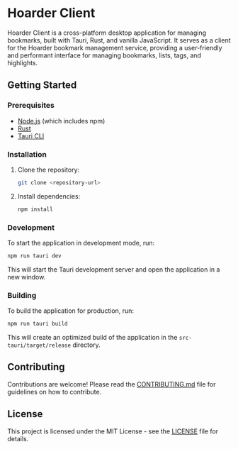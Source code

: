 # Hoarder Client

Hoarder Client is a cross-platform desktop application for managing bookmarks, built with Tauri, Rust, and vanilla JavaScript. It serves as a client for the Hoarder bookmark management service, providing a user-friendly and performant interface for managing bookmarks, lists, tags, and highlights.

## Getting Started

### Prerequisites

-   [Node.js](https://nodejs.org/) (which includes npm)
-   [Rust](https://www.rust-lang.org/tools/install)
-   [Tauri CLI](https://tauri.app/v1/guides/getting-started/prerequisites)

### Installation

1. Clone the repository:

    ```bash
    git clone <repository-url>
    ```

2. Install dependencies:

    ```bash
    npm install
    ```

### Development

To start the application in development mode, run:

```bash
npm run tauri dev
```

This will start the Tauri development server and open the application in a new window.

### Building

To build the application for production, run:

```bash
npm run tauri build
```

This will create an optimized build of the application in the `src-tauri/target/release` directory.

## Contributing

Contributions are welcome! Please read the [CONTRIBUTING.md](CONTRIBUTING.md) file for guidelines on how to contribute.

## License

This project is licensed under the MIT License - see the [LICENSE](LICENSE) file for details.